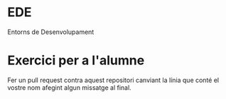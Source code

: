 # EDE
Entorns de Desenvolupament

# Exercici per a l'alumne 
Fer un pull request contra aquest repositori canviant la línia que conté el vostre nom afegint algun missatge al final.
